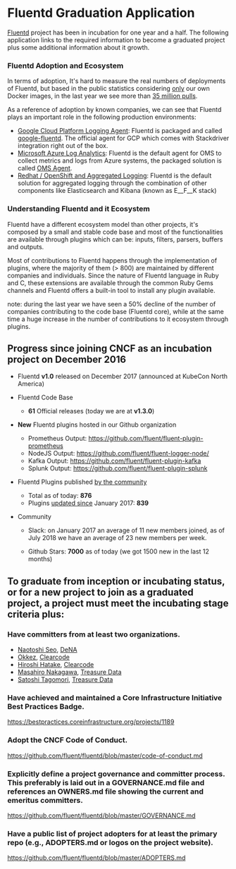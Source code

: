 # Fluentd Graduation Application

[Fluentd](https://www.fluentd.org) project has been in incubation for one year and a half. The following application links to the required information to become a graduated project plus some additional information about it growth.

### Fluentd Adoption and Ecosystem

In terms of adoption, It's hard to measure the real numbers of deployments of Fluentd, but based in the public statistics considering <u>only</u> our own Docker images, in the last year we see more than <u>35 million pulls</u>.

As a reference of adoption by known companies, we can see that Fluentd plays an important role in the following production environments:

- [Google Cloud Platform Logging Agent](https://cloud.google.com/logging/docs/agent/): Fluentd is packaged and called [google-fluentd](https://github.com/GoogleCloudPlatform/google-fluentd). The official agent for GCP which comes with Stackdriver integration right out of the box.
- [Microsoft Azure Log Analytics](https://docs.microsoft.com/en-us/azure/log-analytics/log-analytics-data-sources-json): Fluentd is the default agent for OMS to collect metrics and logs from Azure systems, the packaged solution is called [OMS Agent](https://github.com/Microsoft/OMS-Agent-for-Linux).
- [Redhat / OpenShift and Aggregated Logging](https://docs.openshift.com/container-platform/3.10/install_config/aggregate_logging.html): Fluentd is the default solution for aggregated logging through the combination of other components like Elasticsearch and Kibana (known as E__F__K stack)

### Understanding Fluentd and it Ecosystem

Fluentd have a different ecosystem model than other projects, it's composed by a small and stable code base and most of the functionalities are available through plugins which can be: inputs, filters, parsers, buffers and outputs.

Most of contributions to Fluentd happens through the implementation of plugins, where the majority of them (> 800) are maintained by different companies and individuals. Since the nature of Fluentd language in Ruby and C, these extensions are available through the common Ruby Gems channels and Fluentd offers a built-in tool to install any plugin available.

note: during the last year we have seen a 50% decline of the number of companies contributing to the code base (Fluentd core), while at the same time a huge increase in the number of contributions to it ecosystem through plugins.

## Progress since joining CNCF as an incubation project on December 2016

- Fluentd **v1.0** released on December 2017 (announced at KubeCon North America)

- Fluentd Code Base

  - **61** Official releases  (today we are at **v1.3.0**)

- **New** Fluentd plugins hosted in our Github organization
  - Prometheus Output: https://github.com/fluent/fluent-plugin-prometheus
  - NodeJS Output: https://github.com/fluent/fluent-logger-node/
  - Kafka Output: https://github.com/fluent/fluent-plugin-kafka
  - Splunk Output: https://github.com/fluent/fluent-plugin-splunk

- Fluentd Plugins published <u>by the community</u>

  - Total as of today: **876**
  - Plugins <u>updated since</u> January 2017:  **839**

- Community

  - Slack: on January 2017 an average of 11 new members joined, as of July 2018 we have an average of 23 new members per week.

  - Github Stars: **7000** as of today (we got 1500 new in the last 12 months)


## To graduate from inception or incubating status, or for a new project to join as a graduated project, a project must meet the incubating stage criteria plus:

### Have committers from at least two organizations.

- [Naotoshi Seo](https://github.com/sonots), [DeNA](https://dena.com/intl/)
- [Okkez](https://github.com/okkez), [Clearcode](https://www.clear-code.com/)
- [Hiroshi Hatake](https://github.com/cosmo0920), [Clearcode](https://www.clear-code.com/)
- [Masahiro Nakagawa](https://github.com/repeatedly),  [Treasure Data](https://www.treasuredata.com/)
- [Satoshi Tagomori](https://github.com/tagomoris), [Treasure Data](https://www.treasuredata.com/)

### Have achieved and maintained a Core Infrastructure Initiative Best Practices Badge.

https://bestpractices.coreinfrastructure.org/projects/1189

### Adopt the CNCF Code of Conduct.

https://github.com/fluent/fluentd/blob/master/code-of-conduct.md

### Explicitly define a project governance and committer process. This preferably is laid out in a GOVERNANCE.md file and references an OWNERS.md file showing the current and emeritus committers.

https://github.com/fluent/fluentd/blob/master/GOVERNANCE.md

### Have a public list of project adopters for at least the primary repo (e.g., ADOPTERS.md or logos on the project website).

https://github.com/fluent/fluentd/blob/master/ADOPTERS.md
